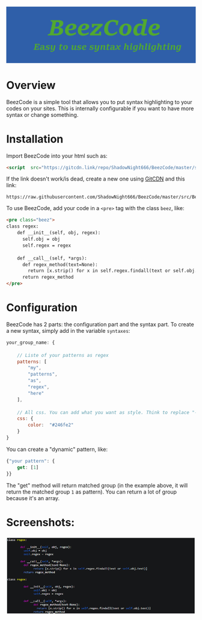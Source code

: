 
![](https://raw.githubusercontent.com/ShadowNight666/BeezCode/master/images/banner.png)
# Overview

BeezCode is a simple tool that allows you to put syntax highlighting to your codes on your sites. This is internally configurable if you want to have more syntax or change something.

# Installation

Import BeezCode into your html such as:
```html
<script  src="https://gitcdn.link/repo/ShadowNight666/BeezCode/master/src/BeezCode.js"></script>
```
If the link doesn't work/is dead, create a new one using [GitCDN](https://gitcdn.link) and this link:
```
https://raw.githubusercontent.com/ShadowNight666/BeezCode/master/src/BeezCode.js
```

To use BeezCode, add your code in a ``<pre>`` tag with the class ``beez``, like:
```html
<pre class="beez">
class regex:
	def __init__(self, obj, regex):
	  self.obj = obj
	  self.regex = regex
  
	def __call__(self, *args):
	  def regex_method(text=None):
		return [x.strip() for x in self.regex.findall(text or self.obj.text)]
	  return regex_method
</pre>
```

# Configuration

BeezCode has 2 parts: the configuration part and the syntax part.
To create a new syntax, simply add in the variable ``syntaxes``:

```js
your_group_name: {

	// Liste of your patterns as regex
	patterns: [
		"my",
		"patterns",
		"as",
		"regex",
		"here"
	],
	
	// All css. You can add what you want as style. Think to replace "-" in your style name with "_"
	css: {
		color:  "#246fe2"
	}
}
```
You can create a "dynamic" pattern, like:
```js
{"your pattern": {
	get: [1]
}}
```
The "get" method will return matched group (in the example above, it will return the matched group ``1`` as pattern). You can return a lot of group because it's an array.

# Screenshots:

![](https://raw.githubusercontent.com/ShadowNight666/BeezCode/master/images/example.PNG)
